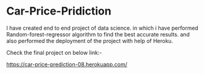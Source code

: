 # Car-Price-Pridiction
I have created end to end project of data science. in which i have performed Random-forest-regressor algorithm to find the best accurate results. and also performed the deployment of the project with help of Heroku.

Check the final project on below link:- 

https://car-price-prediction-08.herokuapp.com/
